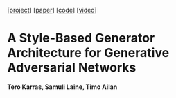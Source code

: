 [[project](https://research.nvidia.com/publication/2019-06_A-Style-Based-Generator)] [[paper](https://arxiv.org/abs/1812.04948)] [[code](https://github.com/NVlabs/stylegan)] [[video](https://www.youtube.com/watch?v=kSLJriaOumA&feature=youtu.be)]

# A Style-Based Generator Architecture for Generative Adversarial Networks
**Tero Karras, Samuli Laine, Timo Ailan**
<br>
<br>

